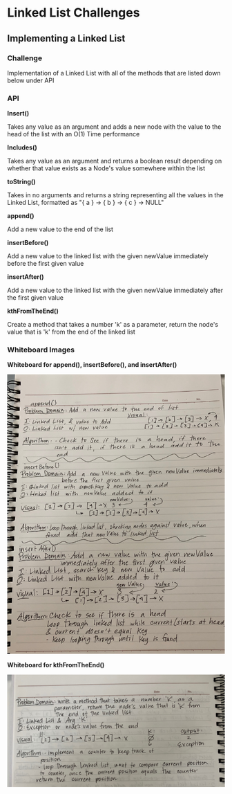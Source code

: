 # Linked List Challenges

## Implementing a Linked List

### Challenge

Implementation of a Linked List with all of the methods that are listed down below under API

### API

**Insert()**  

Takes any value as an argument and adds a new node with the value to the head of the list with an O(1) Time performance

**Includes()**  

Takes any value as an argument and returns a boolean result depending on whether that value exists as a Node's value somewhere within the list

**toString()**  

Takes in no arguments and returns a string representing all the values in the Linked List, formatted as "{ a } -> { b } -> { c } -> NULL"

**append()**

Add a new value to the end of the list

**insertBefore()**

Add a new value to the linked list with the given newValue immediately before the first given value

**insertAfter()**

Add a new value to the linked list with the given newValue immediately after the first given value

**kthFromTheEnd()**

Create a method that takes a number 'k' as a parameter, return the node's value that is 'k' from the end of the linked list

### Whiteboard Images

**Whiteboard for append(), insertBefore(), and insertAfter()**

![Whiteboard for append, insertBefore and insertAfter](../assets/LinkedListChallenge2.jpeg)

**Whiteboard for kthFromTheEnd()**

![Whiteboard for kthFromTheEnd](../assets/kthFromTheEnd.jpeg)